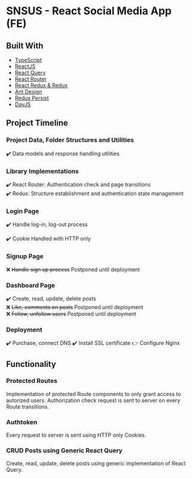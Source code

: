 # SNSUS - React Social Media App (FE)

## Built With

- [TypeScript](https://www.typescriptlang.org/)
- [ReactJS](https://reactjs.org/)
- [React Query](https://react-query-v3.tanstack.com/)
- [React Router](https://reactrouter.com/en/main)
- [React Redux & Redux](https://react-redux.js.org/)
- [Ant Design](https://ant.design/)
- [Redux Persist](https://www.npmjs.com/package/redux-persist)
- [DayJS](https://day.js.org/)

## Project Timeline

### Project Data, Folder Structures and Utilities

✔️ Data models and response handling utilities

### Library Implementations

✔️ React Router: Authentication check and page transitions  
✔️ Redux: Structure establishment and authentication state management

### Login Page

✔️ Handle log-in, log-out process

✔️ Cookie Handled with HTTP only

### Signup Page

❌ ~~Handle sign up process~~ Postponed until deployment

### Dashboard Page

✔️ Create, read, update, delete posts  
❌ ~~Like, comments on posts~~ Postponed until deployment  
❌ ~~Follow, unfollow users~~ Postponed until deployment

### Deployment

✔️ Purchase, connect DNS
✔️ Install SSL certificate
👉 Configure Nginx

## Functionality

### Protected Routes

Implementation of protected Route components to only grant access to autorized users. Authorization check request is sent to server on every Route transitions.

### Authtoken

Every request to server is sent using HTTP only Cookies.

### CRUD Posts using Generic React Query

Create, read, update, delete posts using generic implementation of React Query.
